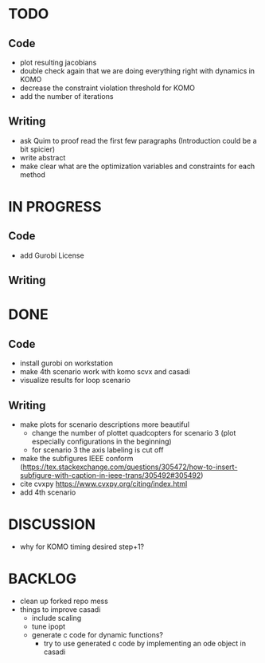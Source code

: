 # TODO
## Code
- plot resulting jacobians
- double check again that we are doing everything right with dynamics in KOMO
- decrease the constraint violation threshold for KOMO
- add the number of iterations

## Writing
- ask Quim to proof read the first few paragraphs (Introduction could be a bit spicier) 
- write abstract
- make clear what are the optimization variables and constraints for each method

# IN PROGRESS
## Code
- add Gurobi License

## Writing

# DONE
## Code
- install gurobi on workstation
- make 4th scenario work with komo scvx and casadi
- visualize results for loop scenario

## Writing
- make plots for scenario descriptions more beautiful
  - change the number of plottet quadcopters for scenario 3 (plot especially configurations in the beginning)
  - for scenario 3 the axis labeling is cut off
- make the subfigures IEEE conform (https://tex.stackexchange.com/questions/305472/how-to-insert-subfigure-with-caption-in-ieee-trans/305492#305492)
- cite cvxpy https://www.cvxpy.org/citing/index.html
- add 4th scenario

# DISCUSSION
- why for KOMO timing desired step+1?

# BACKLOG
- clean up forked repo mess
- things to improve casadi
  - include scaling
  - tune ipopt
  - generate c code for dynamic functions?
    - try to use generated c code by implementing an ode object in casadi
